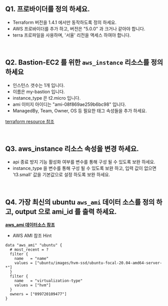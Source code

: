 ## Q1. 프로바이더를 정의 하세요.
- Terraform 버전을 1.4.1 에서만 동작하도록 정의 하세요.
- AWS 프로바이더를 추가 하고, 버전은 "5.0.0" 과 크거나 같아야 합니다. 
- terra 프로파일을 사용하며, '서울' 리전을 액세스 하여야 합니다.

<br>

## Q2. Bastion-EC2 를 위한 `aws_instance` 리소스를 정의 하세요  
- 인스턴스 갯수는 1개 입니다. 
- 이름은 my-bastion 입니다.
- instance_type 은 t2.micro 입니다.
- ami 이미지 아이디는 "ami-08f869ae259b6bc98" 입니다.
- ManagedBy, Team, Owner, OS 등 필요한 태그 속성들을 추가 하세요.

[terraform resource 참조](https://registry.terraform.io/providers/hashicorp/aws/latest/docs/resources/instance)  

<br>

## Q3. aws_instance 리소스 속성을 변경 하세요. 

- api 종료 방지 기능 활성화 여부를 변수를 통해 구성 될 수 있도록 보완 하세요.
- instance_type 을 변수를 통해 구성 될 수 있도록 보완 하고, 입력 값이 없으면 't3.small' 값을 기본값으로 설정 하도록 보완 하세요.

<br>

## Q4. 가장 최신의 ubuntu `aws_ami` 데이터 소스를 정의 하고, output 으로 ami_id 를 출력 하세요.


**[aws_ami 데이터소스 참조](https://registry.terraform.io/providers/hashicorp/aws/latest/docs/data-sources/ami)**

- AWS AMI 참조 Hint
```hcl
data "aws_ami" "ubuntu" {
  # most_recent = ?
  filter {
    name   = "name"
    values = ["ubuntu/images/hvm-ssd/ubuntu-focal-20.04-amd64-server-*"]
  }
  filter {
    name   = "virtualization-type"
    values = ["hvm"]
  }
  owners = ["099720109477"]
}
```

